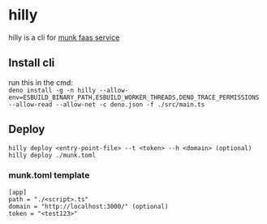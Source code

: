 # hilly

hilly is a cli for [munk faas service](https://github.com/EduM22/munk-runner/)

## Install cli

run this in the cmd:\
`deno install -g -n hilly --allow-env=ESBUILD_BINARY_PATH,ESBUILD_WORKER_THREADS,DENO_TRACE_PERMISSIONS --allow-read --allow-net -c deno.json -f ./src/main.ts`

## Deploy

`hilly deploy <entry-point-file> --t <token> --h <domain> (optional)`\
`hilly deploy ./munk.toml`

### munk.toml template

```
[app]
path = "./<script>.ts"
domain = "http://localhost:3000/" (optional)
token = "<test123>"
```
